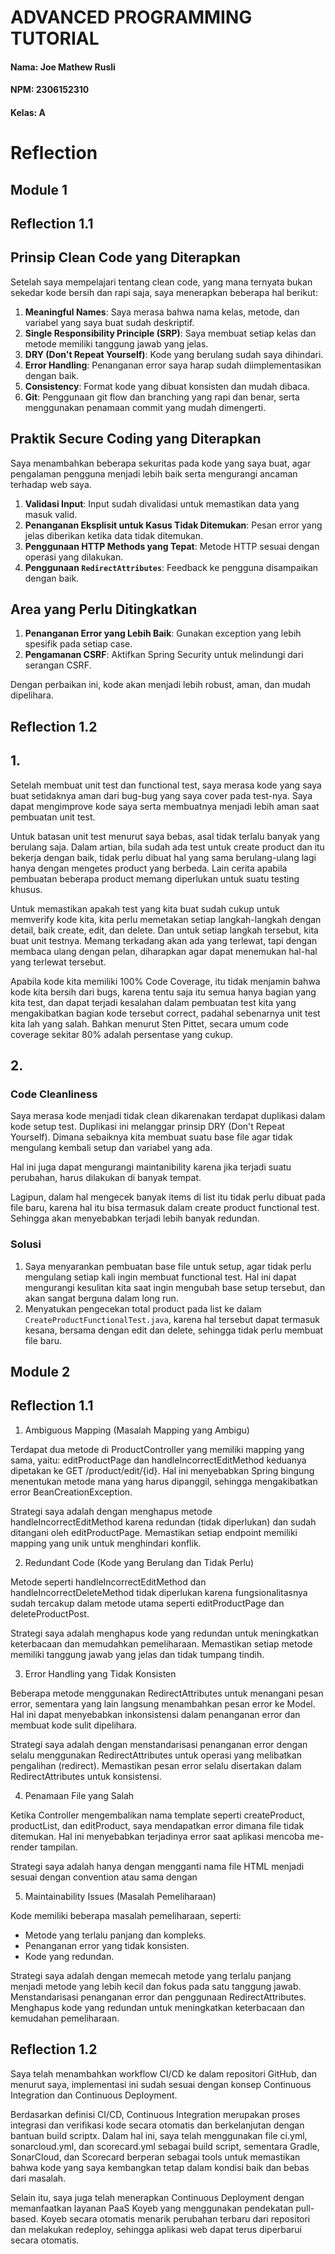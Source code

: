 # ADVANCED PROGRAMMING TUTORIAL
#### Nama: Joe Mathew Rusli
#### NPM: 2306152310
#### Kelas: A

# Reflection

## Module 1
## Reflection 1.1
## Prinsip Clean Code yang Diterapkan
Setelah saya mempelajari tentang clean code, yang mana ternyata bukan sekedar kode bersih dan rapi saja, saya menerapkan beberapa hal berikut:
1. **Meaningful Names**: Saya merasa bahwa nama kelas, metode, dan variabel yang saya buat sudah deskriptif.
2. **Single Responsibility Principle (SRP)**: Saya membuat setiap kelas dan metode memiliki tanggung jawab yang jelas.
3. **DRY (Don't Repeat Yourself)**: Kode yang berulang sudah saya dihindari.
4. **Error Handling**: Penanganan error saya harap sudah diimplementasikan dengan baik.
5. **Consistency**: Format kode yang dibuat konsisten dan mudah dibaca.
6. **Git**: Penggunaan git flow dan branching yang rapi dan benar, serta menggunakan penamaan commit yang mudah dimengerti.

## Praktik Secure Coding yang Diterapkan
Saya menambahkan beberapa sekuritas pada kode yang saya buat, agar pengalaman pengguna menjadi lebih baik serta mengurangi ancaman terhadap web saya.
1. **Validasi Input**: Input sudah divalidasi untuk memastikan data yang masuk valid.
2. **Penanganan Eksplisit untuk Kasus Tidak Ditemukan**: Pesan error yang jelas diberikan ketika data tidak ditemukan.
3. **Penggunaan HTTP Methods yang Tepat**: Metode HTTP sesuai dengan operasi yang dilakukan.
4. **Penggunaan `RedirectAttributes`**: Feedback ke pengguna disampaikan dengan baik.

## Area yang Perlu Ditingkatkan
1. **Penanganan Error yang Lebih Baik**: Gunakan exception yang lebih spesifik pada setiap case.
4. **Pengamanan CSRF**: Aktifkan Spring Security untuk melindungi dari serangan CSRF.

Dengan perbaikan ini, kode akan menjadi lebih robust, aman, dan mudah dipelihara.

## Reflection 1.2
## 1.
Setelah membuat unit test dan functional test, saya merasa kode yang saya buat setidaknya aman dari bug-bug yang saya cover pada test-nya. Saya dapat mengimprove kode saya serta membuatnya menjadi lebih aman saat pembuatan unit test.

Untuk batasan unit test menurut saya bebas, asal tidak terlalu banyak yang berulang saja. Dalam artian, bila sudah ada test untuk create product dan itu bekerja dengan baik, tidak perlu dibuat hal yang sama berulang-ulang lagi hanya dengan mengetes product yang berbeda. Lain cerita apabila pembuatan beberapa product memang diperlukan untuk suatu testing khusus.
    
Untuk memastikan apakah test yang kita buat sudah cukup untuk memverify kode kita, kita perlu memetakan setiap langkah-langkah dengan detail, baik create, edit, dan delete. Dan untuk setiap langkah tersebut, kita buat unit testnya. Memang terkadang akan ada yang terlewat, tapi dengan membaca ulang dengan pelan, diharapkan agar dapat menemukan hal-hal yang terlewat tersebut.

Apabila kode kita memiliki 100% Code Coverage, itu tidak menjamin bahwa kode kita bersih dari bugs, karena tentu saja itu semua hanya bagian yang kita test, dan dapat terjadi kesalahan dalam pembuatan test kita yang mengakibatkan bagian kode tersebut correct, padahal sebenarnya unit test kita lah yang salah. Bahkan menurut Sten Pittet, secara umum code coverage sekitar 80% adalah persentase yang cukup.

## 2.
### Code Cleanliness
Saya merasa kode menjadi tidak clean dikarenakan terdapat duplikasi dalam kode setup test. Duplikasi ini melanggar prinsip DRY (Don't Repeat Yourself). Dimana sebaiknya kita membuat suatu base file agar tidak mengulang kembali setup dan variabel yang ada.

Hal ini juga dapat mengurangi maintanibility karena jika terjadi suatu perubahan, harus dilakukan di banyak tempat.

Lagipun, dalam hal mengecek banyak items di list itu tidak perlu dibuat pada file baru, karena hal itu bisa termasuk dalam create product functional test. Sehingga akan menyebabkan terjadi lebih banyak redundan.

### Solusi
1. Saya menyarankan pembuatan base file untuk setup, agar tidak perlu mengulang setiap kali ingin membuat functional test. Hal ini dapat mengurangi kesulitan kita saat ingin mengubah base setup tersebut, dan akan sangat berguna dalam long run.
2. Menyatukan pengecekan total product pada list ke dalam `CreateProductFunctionalTest.java`, karena hal tersebut dapat termasuk kesana, bersama dengan edit dan delete, sehingga tidak perlu membuat file baru.

## Module 2
## Reflection 1.1
1. Ambiguous Mapping (Masalah Mapping yang Ambigu)

Terdapat dua metode di ProductController yang memiliki mapping yang sama, yaitu:
editProductPage dan handleIncorrectEditMethod keduanya dipetakan ke GET /product/edit/{id}.
Hal ini menyebabkan Spring bingung menentukan metode mana yang harus dipanggil, sehingga mengakibatkan error BeanCreationException.


Strategi saya adalah dengan menghapus metode handleIncorrectEditMethod karena redundan (tidak diperlukan) dan sudah ditangani oleh editProductPage.
Memastikan setiap endpoint memiliki mapping yang unik untuk menghindari konflik.

2. Redundant Code (Kode yang Berulang dan Tidak Perlu)

Metode seperti handleIncorrectEditMethod dan handleIncorrectDeleteMethod tidak diperlukan karena fungsionalitasnya sudah tercakup dalam metode utama seperti editProductPage dan deleteProductPost.

Strategi saya adalah menghapus kode yang redundan untuk meningkatkan keterbacaan dan memudahkan pemeliharaan. Memastikan setiap metode memiliki tanggung jawab yang jelas dan tidak tumpang tindih.

3. Error Handling yang Tidak Konsisten

Beberapa metode menggunakan RedirectAttributes untuk menangani pesan error, sementara yang lain langsung menambahkan pesan error ke Model. Hal ini dapat menyebabkan inkonsistensi dalam penanganan error dan membuat kode sulit dipelihara.

Strategi saya adalah dengan  menstandarisasi penanganan error dengan selalu menggunakan RedirectAttributes untuk operasi yang melibatkan pengalihan (redirect). Memastikan pesan error selalu disertakan dalam RedirectAttributes untuk konsistensi.

4. Penamaan File yang Salah

Ketika Controller mengembalikan nama template seperti createProduct, productList, dan editProduct, saya mendapatkan error dimana file tidak ditemukan. Hal ini menyebabkan terjadinya error saat aplikasi mencoba me-render tampilan.

Strategi saya adalah hanya dengan mengganti nama file HTML menjadi sesuai dengan convention atau sama dengan

5. Maintainability Issues (Masalah Pemeliharaan)

Kode memiliki beberapa masalah pemeliharaan, seperti:
- Metode yang terlalu panjang dan kompleks.
- Penanganan error yang tidak konsisten.
- Kode yang redundan.

Strategi saya adalah dengan memecah metode yang terlalu panjang menjadi metode yang lebih kecil dan fokus pada satu tanggung jawab. Menstandarisasi penanganan error dan penggunaan RedirectAttributes. Menghapus kode yang redundan untuk meningkatkan keterbacaan dan kemudahan pemeliharaan.

## Reflection 1.2
Saya telah menambahkan workflow CI/CD ke dalam repositori GitHub, dan menurut saya, implementasi ini sudah sesuai dengan konsep Continuous Integration dan Continuous Deployment.

Berdasarkan definisi CI/CD, Continuous Integration merupakan proses integrasi dan verifikasi kode secara otomatis dan berkelanjutan dengan bantuan build scriptx. Dalam hal ini, saya telah menggunakan file ci.yml, sonarcloud.yml, dan scorecard.yml sebagai build script, sementara Gradle, SonarCloud, dan Scorecard berperan sebagai tools untuk memastikan bahwa kode yang saya kembangkan tetap dalam kondisi baik dan bebas dari masalah.

Selain itu, saya juga telah menerapkan Continuous Deployment dengan memanfaatkan layanan PaaS Koyeb yang menggunakan pendekatan pull-based. Koyeb secara otomatis menarik perubahan terbaru dari repositori dan melakukan redeploy, sehingga aplikasi web dapat terus diperbarui secara otomatis.